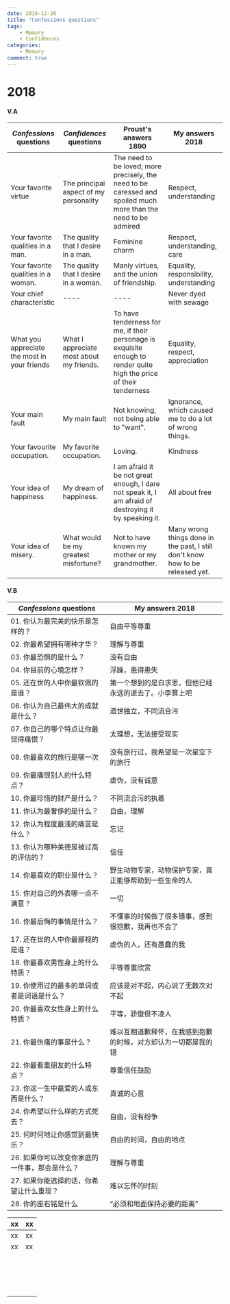 ```yaml
---
date: 2018-12-26
title: "Confessions questions"
tags:
    - Memory
    - Confidences
categories:
    - Memory
comment: true
---
```


# 2018

#### V.A
|   *Confessions* questions                        |   *Confidences* questions                    |   Proust's answers 1890                                          |   My answers 2018                                               |
|   --------------------------------------------   |   ----------------------------------------   |   ------------------------------------------------------------   |   ------------------------------------------------------------  |
|   Your favorite virtue                           |   The principal aspect of my personality     |   The need to be loved; more precisely, the need to be caressed and spoiled much more than the need to be admired   |   Respect, understanding                                        |
|   Your favorite qualities in a man.              |   The quality that I desire in a man.        |   Feminine charm                                                 |   Respect, understanding, care                                  |
|   Your favorite qualities in a woman.            |   The quality that I desire in a woman.      |   Manly virtues, and the union of friendship.                    |   Equality, responsibility, understanding                       |
|   Your chief characteristic                      |   ----                                       |   ----                                                           |   Never dyed with sewage                                        |
|   What you appreciate the most in your friends   |   What I appreciate most about my friends.   |   To have tenderness for me, if their personage is exquisite enough to render quite high the price of their tenderness   |   Equality, respect, appreciation                               |
|   Your main fault                                |   My main fault                              |   Not knowing, not being able to "want".                         |   Ignorance, which caused me to do a lot of wrong things.       |
|   Your favourite occupation.                     |   My favorite occupation.                    |   Loving.                                                        |   Kindness                                                      |
|   Your idea of happiness                         |   My dream of happiness.                     |   I am afraid it be not great enough, I dare not speak it, I am afraid of destroying it by speaking it.   |   All about free                                                |
|   Your idea of misery.                           |   What would be my greatest misfortune?      |   Not to have known my mother or my grandmother.                 |   Many wrong things done in the past, I still don't know how to be released yet.  |

#### V.B

|  *Confessions* questions |  My answers 2018 |
|  ---------- |  ---------- |
|  01. 你认为最完美的快乐是怎样的？ |  自由平等尊重 |
|  02. 你最希望拥有哪种才华？ |  理解与尊重 |
|  03. 你最恐惧的是什么？ |  没有自由 |
|  04. 你目前的心境怎样？ |  浮躁，患得患失 |
|  05. 还在世的人中你最钦佩的是谁？ |  第一个想到的是白求恩，但他已经永远的逝去了。小李算上吧 |
|  06. 你认为自己最伟大的成就是什么？ |  遗世独立，不同流合污 |
|  07. 你自己的哪个特点让你最觉得痛恨？ |  太理想，无法接受现实 |
|  08. 你最喜欢的旅行是哪一次 |  没有旅行过，我希望是一次星空下的旅行 |
|  09. 你最痛恨别人的什么特点？ |  虚伪，没有诚意 |
|  10. 你最珍惜的财产是什么？ |  不同流合污的执着 |
|  11. 你认为最奢侈的是什么？ |  自由，理解 |
|  12. 你认为程度最浅的痛苦是什么？ |  忘记 |
|  13. 你认为哪种美德是被过高的评估的？ |  信任 |
|  14. 你最喜欢的职业是什么？ |  野生动物专家，动物保护专家，真正能够帮助到一些生命的人 |
|  15. 你对自己的外表哪一点不满意？ |  一切 |
|  16. 你最后悔的事情是什么？ |  不懂事的时候做了很多错事，感到很抱歉，我再也不会了 |
|  17. 还在世的人中你最鄙视的是谁？ |  虚伪的人，还有愚蠢的我 |
|  18. 你最喜欢男性身上的什么特质？ |  平等尊重欣赏 |
|  19. 你使用过的最多的单词或者是词语是什么？ |  应该是对不起，内心说了无数次对不起 |
|  20. 你最喜欢女性身上的什么特质？ |  平等，骄傲但不凌人 |
|  21. 你最伤痛的事是什么？ |  难以互相道歉释怀，在我感到抱歉的时候，对方却认为一切都是我的错 |
|  22. 你最看重朋友的什么特点？ |  尊重信任鼓励 |
|  23. 你这一生中最爱的人或东西是什么？ |  真诚的心意 |
|  24. 你希望以什么样的方式死去？ |  自由，没有纷争 |
|  25. 何时何地让你感觉到最快乐？ |  自由的时间，自由的地点 |
|  26. 如果你可以改变你家庭的一件事，那会是什么？ |  理解与尊重 |
|  27. 如果你能选择的话，你希望让什么重现？ |  难以忘怀的时刻 |
|  28. 你的座右铭是什么 |  “必须和地面保持必要的距离” |





|  xx    | xx     |
| ---- | ---- |
|  xx    |  xx    |
| xx     |   xx   |
|      |      |
|      |      |
|      |      |
|      |      |
|      |      |
|      |      |
|      |      |
|      |      |
|      |      |
|      |      |
|      |      |
|      |      |
|      |      |
|      |      |
|      |      |
|      |      |
|      |      |

